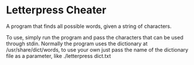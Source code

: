 Letterpress Cheater
==================

A program that finds all possible words, given a string of characters. 

To use, simply run the program and pass the characters that can be used through stdin. Normally the program uses the dictionary at /usr/share/dict/words, to use your own just pass the name of the dictionary file as a parameter, like ./letterpress dict.txt
